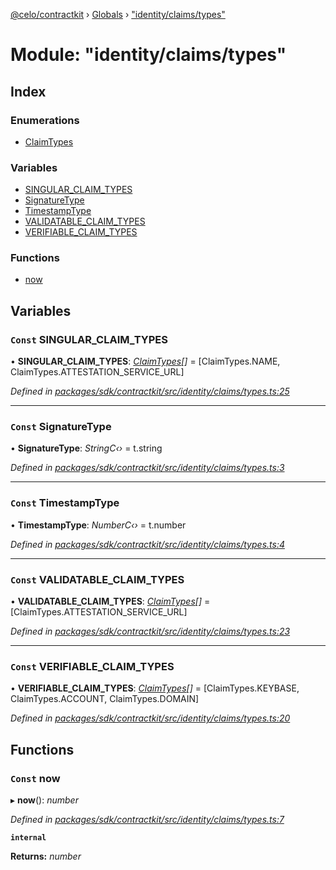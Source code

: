 [@celo/contractkit](../README.md) › [Globals](../globals.md) › ["identity/claims/types"](_identity_claims_types_.md)

# Module: "identity/claims/types"

## Index

### Enumerations

* [ClaimTypes](../enums/_identity_claims_types_.claimtypes.md)

### Variables

* [SINGULAR_CLAIM_TYPES](_identity_claims_types_.md#const-singular_claim_types)
* [SignatureType](_identity_claims_types_.md#const-signaturetype)
* [TimestampType](_identity_claims_types_.md#const-timestamptype)
* [VALIDATABLE_CLAIM_TYPES](_identity_claims_types_.md#const-validatable_claim_types)
* [VERIFIABLE_CLAIM_TYPES](_identity_claims_types_.md#const-verifiable_claim_types)

### Functions

* [now](_identity_claims_types_.md#const-now)

## Variables

### `Const` SINGULAR_CLAIM_TYPES

• **SINGULAR_CLAIM_TYPES**: *[ClaimTypes](../enums/_identity_claims_types_.claimtypes.md)[]* = [ClaimTypes.NAME, ClaimTypes.ATTESTATION_SERVICE_URL]

*Defined in [packages/sdk/contractkit/src/identity/claims/types.ts:25](https://github.com/celo-org/celo-monorepo/blob/master/packages/sdk/contractkit/src/identity/claims/types.ts#L25)*

___

### `Const` SignatureType

• **SignatureType**: *StringC‹›* = t.string

*Defined in [packages/sdk/contractkit/src/identity/claims/types.ts:3](https://github.com/celo-org/celo-monorepo/blob/master/packages/sdk/contractkit/src/identity/claims/types.ts#L3)*

___

### `Const` TimestampType

• **TimestampType**: *NumberC‹›* = t.number

*Defined in [packages/sdk/contractkit/src/identity/claims/types.ts:4](https://github.com/celo-org/celo-monorepo/blob/master/packages/sdk/contractkit/src/identity/claims/types.ts#L4)*

___

### `Const` VALIDATABLE_CLAIM_TYPES

• **VALIDATABLE_CLAIM_TYPES**: *[ClaimTypes](../enums/_identity_claims_types_.claimtypes.md)[]* = [ClaimTypes.ATTESTATION_SERVICE_URL]

*Defined in [packages/sdk/contractkit/src/identity/claims/types.ts:23](https://github.com/celo-org/celo-monorepo/blob/master/packages/sdk/contractkit/src/identity/claims/types.ts#L23)*

___

### `Const` VERIFIABLE_CLAIM_TYPES

• **VERIFIABLE_CLAIM_TYPES**: *[ClaimTypes](../enums/_identity_claims_types_.claimtypes.md)[]* = [ClaimTypes.KEYBASE, ClaimTypes.ACCOUNT, ClaimTypes.DOMAIN]

*Defined in [packages/sdk/contractkit/src/identity/claims/types.ts:20](https://github.com/celo-org/celo-monorepo/blob/master/packages/sdk/contractkit/src/identity/claims/types.ts#L20)*

## Functions

### `Const` now

▸ **now**(): *number*

*Defined in [packages/sdk/contractkit/src/identity/claims/types.ts:7](https://github.com/celo-org/celo-monorepo/blob/master/packages/sdk/contractkit/src/identity/claims/types.ts#L7)*

**`internal`** 

**Returns:** *number*
